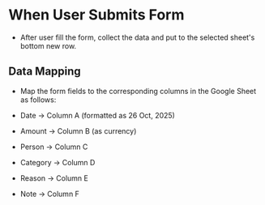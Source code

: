 # When User Submits Form

- After user fill the form, collect the data and put to the selected sheet's bottom new row.

## Data Mapping

- Map the form fields to the corresponding columns in the Google Sheet as follows:

- Date -> Column A (formatted as 26 Oct, 2025)
- Amount -> Column B (as currency)
- Person -> Column C
- Category -> Column D
- Reason -> Column E
- Note -> Column F
